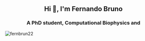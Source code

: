 <h2 align="center">Hi 👋, I'm Fernando Bruno</h2>
<h3 align="center">A PhD student, Computational Biophysics and  </h3>


<p align="left"> <img src="https://komarev.com/ghpvc/?username=fernbrun22&label=Profile%20views&color=0e75b6&style=plastic" alt="fernbrun22" /> </p>
